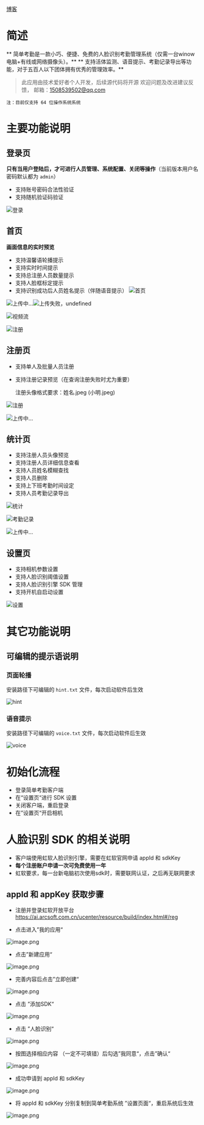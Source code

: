 [博客](https://segmentfault.com/a/1190000039804899)

# 简述
** 简单考勤是一款小巧、便捷、免费的人脸识别考勤管理系统（仅需一台winow电脑+有线或网络摄像头）。**
** 支持活体监测、语音提示、考勤记录导出等功能，对于五百人以下团体拥有优秀的管理效率。**
 
>  此应用由技术爱好者个人开发，后续源代码将开源
>  欢迎问题及改进建议反馈， 邮箱：1508539502@qq.com

    注：目前仅支持 64 位操作系统系统 

# 主要功能说明
## 登录页
**只有当用户登陆后，才可进行人员管理、系统配置、关闭等操作**（当前版本用户名密码默认都为 `admin`）
* 支持账号密码合法性验证
* 支持随机验证码验证

![登录](/img/bVcRayR)

## 首页
**画面信息的实时预览**
* 支持温馨语轮播提示
* 支持实时时间提示
* 支持总注册人员数量提示
* 支持人脸框标定提示
* 支持识别成功后人员姓名提示（伴随语音提示）
![首页](/img/bVcRay0)

![上传中...]()![上传失败，undefined]()

![视频流](/img/bVcRbbk)

![注册](/img/bVcRaYr)

## 注册页
* 支持单人及批量人员注册
* 支持注册记录预览（在查询注册失败时尤为重要）

    注册头像格式要求：姓名.jpeg (小明.jpeg)

![注册](/img/bVcRazc)

![上传中...]()

## 统计页
* 支持注册人员头像预览
* 支持注册人员详细信息查看
* 支持人员姓名模糊查找
* 支持人员删除
* 支持上下班考勤时间设定
* 支持人员考勤记录导出

![统计](/img/bVcRbby)

![考勤记录](/img/bVcRaYG)

![上传中...]()

## 设置页
* 支持相机参数设置
* 支持人脸识别阈值设置
* 支持人脸识别引擎 SDK 管理
* 支持开机自启动设置

![设置](/img/bVcRaAt)

# 其它功能说明
## 可编辑的提示语说明
### 页面轮播
安装路径下可编辑的 `hint.txt` 文件，每次启动软件后生效

![hint](/img/bVcRaYs)

### 语音提示
安装路径下可编辑的 `voice.txt` 文件，每次启动软件后生效

![voice](/img/bVcRaYB)

# 初始化流程
* 登录简单考勤客户端
* 在“设置页“进行 SDK 设置
* 关闭客户端，重启登录
* 在”设置页“开启相机

# 人脸识别 SDK 的相关说明
* 客户端使用虹软人脸识别引擎，需要在虹软官网申请 appId 和 sdkKey
* **每个注册账户申请一次可免费使用一年**
* 虹软要求，每一台新电脑初次使用sdk时，需要联网认证，之后再无联网要求

## appId 和 appKey 获取步骤

* 注册并登录虹软开放平台
https://ai.arcsoft.com.cn/ucenter/resource/build/index.html#/reg

* 点击进入”我的应用“

![image.png](/img/bVcRa0i)

* 点击”新建应用“

![image.png](/img/bVcRa0k)

* 完善内容后点击”立即创建“

![image.png](/img/bVcRa0n)

* 点击 ”添加SDK“

![image.png](/img/bVcRa0o)

* 点击 ”人脸识别“

![image.png](/img/bVcRa0q)

* 按图选择相应内容 （一定不可填错）后勾选”我同意“，点击”确认“

![image.png](/img/bVcRa0v)

* 成功申请到 appId 和 sdkKey

![image.png](/img/bVcRa0x)

* 将 appId 和 sdkKey 分别复制到简单考勤系统 ”设置页面“，重启系统后生效

![image.png](/img/bVcRa0y)












